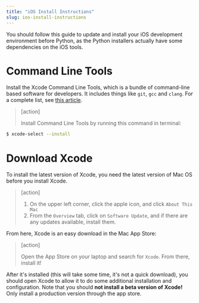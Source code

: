 ```yaml
---
title: "iOS Install Instructions"
slug: ios-install-instructions
---
```


You should follow this guide to update and install your iOS development environment before Python, as the Python installers actually have some dependencies on the iOS tools.

# Command Line Tools

Install the Xcode Command Line Tools, which is a bundle of command-line based software for developers. It includes things like `git`, `gcc` and `clang`. For a complete list, see [this article](http://osxdaily.com/2014/02/12/install-command-line-tools-mac-os-x/).

> [action]
>
> Install Command Line Tools by running this command in terminal:
>
```bash
$ xcode-select --install
```

# Download Xcode

To install the latest version of Xcode, you need the latest version of Mac OS before you install Xcode.

> [action]
>
> 1. On the upper left corner, click the apple icon, and click `About This Mac`
> 1. From the `Overview` tab, click on `Software Update`, and if there are any updates available, install them.

From here, Xcode is an easy download in the Mac App Store:

> [action]
>
> Open the App Store on your laptop and search for `Xcode`. From there, install it!

After it's installed (this will take some time, it's not a quick download), you should open Xcode to allow it to do some additional installation and configuration. Note that you should **not install a beta version of Xcode!** Only install a production version through the app store.
